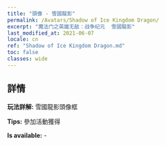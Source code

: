 ```yaml
---
title: "頭像 - 雪國龍影"
permalink: /Avatars/Shadow of Ice Kingdom Dragon/
excerpt: "魔法门之英雄无敌：战争纪元  雪國龍影"
last_modified_at: 2021-06-07
locale: cn
ref: "Shadow of Ice Kingdom Dragon.md"
toc: false
classes: wide
---
```

## 詳情

 **玩法詳解:** 雪國龍影頭像框 

 **Tips:** 參加活動獲得 

 **Is available:**  - 

